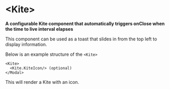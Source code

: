 # \<Kite\>

**A configurable Kite component that automatically triggers onClose when the time to live interval elapses**

This component can be used as a toast that slides in from the top left to display information.

Below is an example structure of the `<Kite>`

```
<Kite>
  <Kite.KiteIcon/> (optional)
</Modal>
```

This will render a Kite with an icon.
